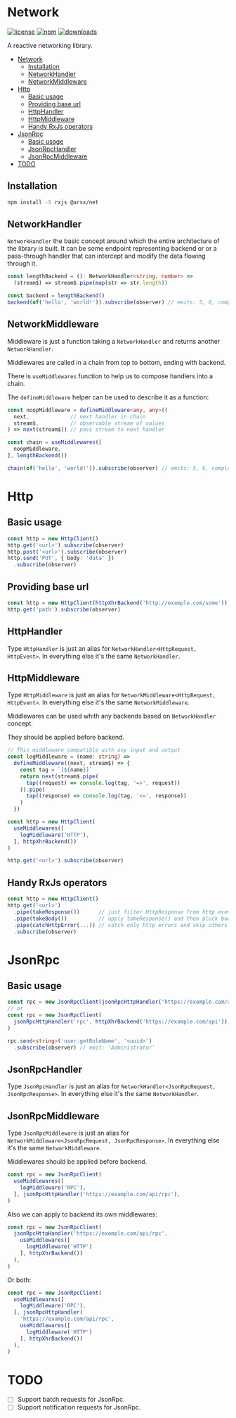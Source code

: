 # Network

<!-- [![npm version](https://img.shields.io/badge/npm%20package-0.0.0--alpha-brightgreen)](https://www.npmjs.com/package/@arsx/net) -->
[![license](https://img.shields.io/badge/license-Apache--2.0-green)]()
[![npm](https://badgen.net/npm/v/@arsx/net?icon=npm)](https://www.npmjs.com/package/@arsx/net)
[![downloads](https://badgen.net/npm/dt/@arsx/net?label=downloads)](https://www.npmjs.com/package/@arsx/net)
<!-- [![npm version](https://badgen.net/npm/v/@arsx/net?icon=npm)](https://www.npmjs.com/package/@arsx/net) -->
<!-- [![npm downloads](https://badgen.net/npm/dt/@arsx/net?label=downloads)](https://www.npmjs.com/package/vest) -->

A reactive networking library.

- [Network](#network)
  * [Installation](#installation)
  * [NetworkHandler](#networkhandler)
  * [NetworkMiddleware](#networkmiddleware)
- [Http](#http)
  * [Basic usage](#basic-usage)
  * [Providing base url](#providing-base-url)
  * [HttpHandler](#httphandler)
  * [HttpMiddleware](#httpmiddleware)
  * [Handy RxJs operators](#handy-rxjs-operators)
- [JsonRpc](#jsonrpc)
  * [Basic usage](#basic-usage-1)
  * [JsonRpcHandler](#jsonrpchandler)
  * [JsonRpcMiddleware](#jsonrpcmiddleware)
- [TODO](#todo)

## Installation

```sh
npm install -S rxjs @arsx/net
```

## NetworkHandler

`NetworkHandler` the basic concept around which the entire architecture of the library is built.
It can be some endpoint representing backend or or a pass-through handler that can intercept and modify the data flowing through it.

```ts
const lengthBackend = (): NetworkHandler<string, number> =>
  (stream$) => stream$.pipe(map(str => str.length))

const backend = lengthBackend()
backend(of('hello', 'world!')).subscribe(observer) // emits: 5, 6, complete
```

## NetworkMiddleware

Middleware is just a function taking a `NetworkHandler` and returns another `NetworkHandler`.

Middlewares are called in a chain from top to bottom, ending with backend.

There is `useMiddlewares` function to help us to compose handlers into a chain.

The `defineMiddleware` helper can be used to describe it as a function:

```ts
const noopMiddleware = defineMiddleware<any, any>((
  next,             // next handler in chain
  stream$,          // observable stream of values
) => next(stream$)) // pass stream to next handler

const chain = useMiddlewares([
  noopMiddleware,
], lengthBackend())

chain(of('hello', 'world!')).subscribe(observer) // emits: 5, 6, complete
```

# Http

## Basic usage

```ts
const http = new HttpClient()
http.get('<url>').subscribe(observer)
http.post('<url>').subscribe(observer)
http.send('PUT', { body: 'data' })
  .subscribe(observer)
```

## Providing base url

```ts
const http = new HttpClient(httpXhrBackend('http://example.com/some'))
http.get('path').subscribe(observer)
```

## HttpHandler

Type `HttpHandler` is just an alias for `NetworkHandler<HttpRequest, HttpEvent>`.
In everything else it's the same `NetworkHandler`.

## HttpMiddleware

Type `HttpMiddleware` is just an alias for `NetworkMiddleware<HttpRequest, HttpEvent>`.
In everything else it's the same `NetworkMiddleware`.

Middlewares can be used whith any backends based on `NetworkHandler` concept.

They should be applied before backend.

```ts
// This middleware compatible with any input and output
const logMiddleware = (name: string) =>
  defineMiddleware((next, stream$) => {
    const tag = `[${name}]`
    return next(stream$.pipe(
      tap((request) => console.log(tag, '=>', request))
    )).pipe(
      tap((response) => console.log(tag, '<=', response))
    )
  })

const http = new HttpClient(
  useMiddlewares([
    logMiddleware('HTTP'),
  ], httpXhrBackend())
)

http.get('<url>').subscribe(observer)
```

## Handy RxJs operators

```ts
const http = new HttpClient()
http.get('<url>')
  .pipe(takeResponse())      // just filter HttpResponse from http events
  .pipe(takeBody())          // apply takeResponse() and then pluck body field from response
  .pipe(catchHttpError(...)) // catch only http errors and skip others
  .subscribe(observer)
```

# JsonRpc

## Basic usage

```ts
const rpc = new JsonRpcClient(jsonRpcHttpHandler('https://example.com/api/rpc'))
// or
const rpc = new JsonRpcClient(
  jsonRpcHttpHandler('rpc', httpXhrBackend('https://example.com/api')),
)

rpc.send<string>('user.getRoleName', '<uuid>')
  .subscribe(observer) // emit: 'Administrator'
```

## JsonRpcHandler

Type `JsonRpcHandler` is just an alias for `NetworkHandler<JsonRpcRequest, JsonRpcResponse>`.
In everything else it's the same `NetworkHandler`.

## JsonRpcMiddleware

Type `JsonRpcMiddleware` is just an alias for `NetworkMiddleware<JsonRpcRequest, JsonRpcResponse>`.
In everything else it's the same `NetworkMiddleware`.

Middlewares should be applied before backend.

```ts
const rpc = new JsonRpcClient(
  useMiddlewares([
    logMiddleware('RPC'),
  ], jsonRpcHttpHandler('https://example.com/api/rpc'),
)
```

Also we can apply to backend its own middlewares:

```ts
const rpc = new JsonRpcClient(
  jsonRpcHttpHandler('https://example.com/api/rpc',
    useMiddlewares([
      logMiddleware('HTTP')
    ], httpXhrBackend())
  ),
)
```

Or both:

```ts
const rpc = new JsonRpcClient(
  useMiddlewares([
    logMiddleware('RPC'),
  ], jsonRpcHttpHandler(
    'https://example.com/api/rpc',
    useMiddlewares([
      logMiddleware('HTTP')
    ], httpXhrBackend())
  ),
)
```

# TODO

- [ ] Support batch requests for JsonRpc.
- [ ] Support notification requests for JsonRpc.
